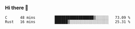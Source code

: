 ### Hi there 👋

<!--
**WShiBin/WShiBin** is a ✨ _special_ ✨ repository because its `README.md` (this file) appears on your GitHub profile.

Here are some ideas to get you started:

- 🔭 I’m currently working on ...
- 🌱 I’m currently learning ...
- 👯 I’m looking to collaborate on ...
- 🤔 I’m looking for help with ...
- 💬 Ask me about ...
- 📫 How to reach me: ...
- 😄 Pronouns: ...
- ⚡ Fun fact: ...
-->

<!--START_SECTION:waka-->
```text
C      48 mins         ██████████████████▒░░░░░░   73.09 % 
Rust   16 mins         ██████▒░░░░░░░░░░░░░░░░░░   25.31 % 
```
<!--END_SECTION:waka-->
